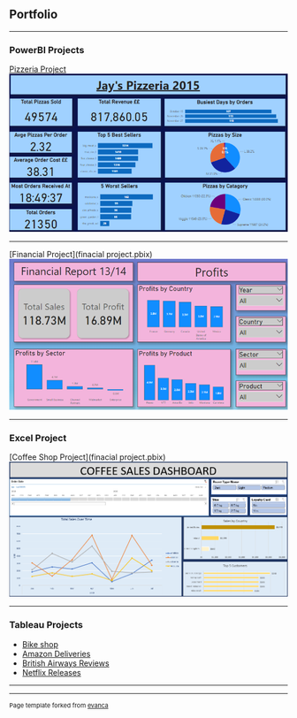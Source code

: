 ## Portfolio

---

### PowerBI Projects

[Pizzeria Project](pizzeria.pbix)
<img src="Screenshot 2024-07-21 174841.png"/>

---
[Financial Project](finacial project.pbix)
<img src="Screenshot 2024-07-21 170214.png"/>

---
### Excel Project

[Coffee Shop Project](finacial project.pbix)
<img src="Screenshot 2024-07-21 171117.png"/>

---

### Tableau Projects

- [Bike shop](https://public.tableau.com/app/profile/jayson.piper6574/viz/Bikeshop_17198696333160/BikeShopSalesBreakdown)
- [Amazon Deliveries](https://public.tableau.com/app/profile/jayson.piper6574/viz/AmazonDeliveries/Dashboard1)
- [British Airways Reviews](https://public.tableau.com/app/profile/jayson.piper6574/viz/BritishAirwaysReview_17190600113250/Dashboard1)
- [Netflix Releases](https://public.tableau.com/app/profile/jayson.piper6574/viz/NetflixReleases_17190920823090/NetflixReleases)

---




---
<p style="font-size:11px">Page template forked from <a href="https://github.com/evanca/quick-portfolio">evanca</a></p>
<!-- Remove above link if you don't want to attibute -->
